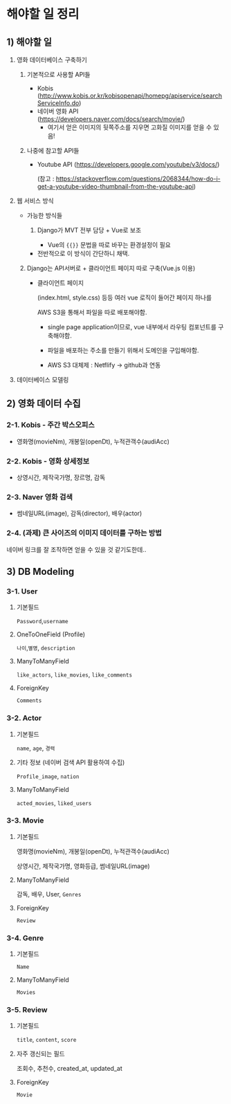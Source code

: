 # 해야할 일 정리

## 1) 해야할 일

1. 영화 데이터베이스 구축하기

   1. 기본적으로 사용할 API들

      - Kobis (<http://www.kobis.or.kr/kobisopenapi/homepg/apiservice/searchServiceInfo.do>)
      - 네이버 영화 API (<https://developers.naver.com/docs/search/movie/>)
        * 여기서 얻은 이미지의 뒷쪽주소를 지우면 고화질 이미지를 얻을 수 있음!

   2. 나중에 참고할 API들

      * Youtube API (<https://developers.google.com/youtube/v3/docs/>)

        (참고 : <https://stackoverflow.com/questions/2068344/how-do-i-get-a-youtube-video-thumbnail-from-the-youtube-api>)

2. 웹 서비스 방식

   * 가능한 방식들

     1. Django가 MVT 전부 담당 + Vue로 보조

        * Vue의 `{{}}` 문법을 따로 바꾸는 환경설정이 필요
      * 전반적으로 이 방식이 간단하니 채택.
     
   2. Django는 API서버로 + 클라이언트 페이지 따로 구축(Vue.js 이용)
     
      * 클라이언트 페이지
       
        (index.html, style.css) 등등 여러 vue 로직이 들어간 페이지 하나를 
       
        AWS S3을 통해서 파일을 따로 배포해야함.
       
        * single page application이므로, vue 내부에서 라우팅 컴포넌트를 구축해야함.
       
        * 파일을 배포하는 주소를 만들기 위해서 도메인을 구입해야함.
       
        * AWS S3 대체제 : Netflify -> github과 연동

3. 데이터베이스 모델링



## 2) 영화 데이터 수집

### 2-1. Kobis - 주간 박스오피스

* 영화명(movieNm), 개봉일(openDt), 누적관객수(audiAcc)

### 2-2. Kobis - 영화 상세정보

* 상영시간, 제작국가명, 장르명, 감독

### 2-3. Naver 영화 검색

* 썸네일URL(image), 감독(director), 배우(actor)

### 2-4. (과제) 큰 사이즈의 이미지 데이터를 구하는 방법

네이버 링크를 잘 조작하면 얻을 수 있을 것 같기도한데..



## 3) DB Modeling

### 3-1. User

1. 기본필드

   `Password`,`username`

2. OneToOneField (Profile)

   `나이`,`별명`, `description` 

3. ManyToManyField

   `like_actors`, `like_movies`, `like_comments`

4. ForeignKey

   `Comments`

### 3-2. Actor

1. 기본필드

   `name`, `age`, `경력`

2. 기타 정보 (네이버 검색 API 활용하여 수집)

   `Profile_image`, `nation`

3. ManyToManyField

   `acted_movies`, `liked_users`

### 3-3. Movie

1. 기본필드

   영화명(movieNm), 개봉일(openDt), 누적관객수(audiAcc)

   상영시간, 제작국가명, 영화등급, 썸네일URL(image)

2. ManyToManyField

   감독, 배우, User, `Genres`

3. ForeignKey

   `Review`

### 3-4. Genre

1. 기본필드

   `Name`

2. ManyToManyField

   `Movies`

### 3-5. Review

1. 기본필드

   `title`, `content`, `score`

2. 자주 갱신되는 필드

   조회수, 추천수, created_at, updated_at

3. ForeignKey

   `Movie`














